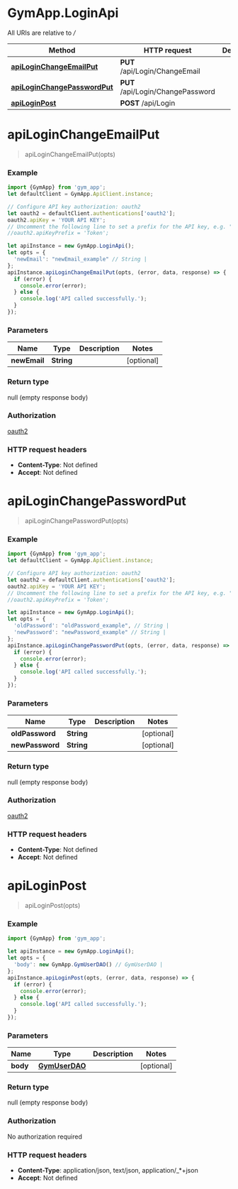# GymApp.LoginApi

All URIs are relative to */*

Method | HTTP request | Description
------------- | ------------- | -------------
[**apiLoginChangeEmailPut**](LoginApi.md#apiLoginChangeEmailPut) | **PUT** /api/Login/ChangeEmail | 
[**apiLoginChangePasswordPut**](LoginApi.md#apiLoginChangePasswordPut) | **PUT** /api/Login/ChangePassword | 
[**apiLoginPost**](LoginApi.md#apiLoginPost) | **POST** /api/Login | 

<a name="apiLoginChangeEmailPut"></a>
# **apiLoginChangeEmailPut**
> apiLoginChangeEmailPut(opts)



### Example
```javascript
import {GymApp} from 'gym_app';
let defaultClient = GymApp.ApiClient.instance;

// Configure API key authorization: oauth2
let oauth2 = defaultClient.authentications['oauth2'];
oauth2.apiKey = 'YOUR API KEY';
// Uncomment the following line to set a prefix for the API key, e.g. "Token" (defaults to null)
//oauth2.apiKeyPrefix = 'Token';

let apiInstance = new GymApp.LoginApi();
let opts = { 
  'newEmail': "newEmail_example" // String | 
};
apiInstance.apiLoginChangeEmailPut(opts, (error, data, response) => {
  if (error) {
    console.error(error);
  } else {
    console.log('API called successfully.');
  }
});
```

### Parameters

Name | Type | Description  | Notes
------------- | ------------- | ------------- | -------------
 **newEmail** | **String**|  | [optional] 

### Return type

null (empty response body)

### Authorization

[oauth2](../README.md#oauth2)

### HTTP request headers

 - **Content-Type**: Not defined
 - **Accept**: Not defined

<a name="apiLoginChangePasswordPut"></a>
# **apiLoginChangePasswordPut**
> apiLoginChangePasswordPut(opts)



### Example
```javascript
import {GymApp} from 'gym_app';
let defaultClient = GymApp.ApiClient.instance;

// Configure API key authorization: oauth2
let oauth2 = defaultClient.authentications['oauth2'];
oauth2.apiKey = 'YOUR API KEY';
// Uncomment the following line to set a prefix for the API key, e.g. "Token" (defaults to null)
//oauth2.apiKeyPrefix = 'Token';

let apiInstance = new GymApp.LoginApi();
let opts = { 
  'oldPassword': "oldPassword_example", // String | 
  'newPassword': "newPassword_example" // String | 
};
apiInstance.apiLoginChangePasswordPut(opts, (error, data, response) => {
  if (error) {
    console.error(error);
  } else {
    console.log('API called successfully.');
  }
});
```

### Parameters

Name | Type | Description  | Notes
------------- | ------------- | ------------- | -------------
 **oldPassword** | **String**|  | [optional] 
 **newPassword** | **String**|  | [optional] 

### Return type

null (empty response body)

### Authorization

[oauth2](../README.md#oauth2)

### HTTP request headers

 - **Content-Type**: Not defined
 - **Accept**: Not defined

<a name="apiLoginPost"></a>
# **apiLoginPost**
> apiLoginPost(opts)



### Example
```javascript
import {GymApp} from 'gym_app';

let apiInstance = new GymApp.LoginApi();
let opts = { 
  'body': new GymApp.GymUserDAO() // GymUserDAO | 
};
apiInstance.apiLoginPost(opts, (error, data, response) => {
  if (error) {
    console.error(error);
  } else {
    console.log('API called successfully.');
  }
});
```

### Parameters

Name | Type | Description  | Notes
------------- | ------------- | ------------- | -------------
 **body** | [**GymUserDAO**](GymUserDAO.md)|  | [optional] 

### Return type

null (empty response body)

### Authorization

No authorization required

### HTTP request headers

 - **Content-Type**: application/json, text/json, application/_*+json
 - **Accept**: Not defined

